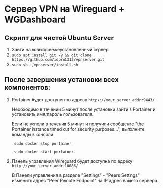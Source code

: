 # Сервер VPN на Wireguard + WGDashboard
## Скрипт для чистой Ubuntu Server
1. Зайти на новый/свежеустановленный сервер
2. ```sudo apt install git -y && git clone https://github.com/idpro1313/vpnserver.git```
3. ```sudo sh ./vpnserver/install.sh```

##  После завершения установки всех компонентов:
   
1. Portainer будет доступен по адресу `https://your_server_addr:9443/`

    Необходимо в течении 5 минут после установки зайти в Portainer и установить имя/пароль пользователя.

    Если не успели в течении 5 минут и получили сообщение "the Portainer instance timed out for security purposes...", выполните команды в консоли:

        sudo docker stop portainer

        sudo docker start portainer

2. Панель управления Wireguard будет доступна по адресу `http://your_server_addr:10086/`

    В Панели управления в разделе "Settings" - "Peers Settings" изменить адрес "Peer Remote Endpoint" на IP адрес вашего сервера.
